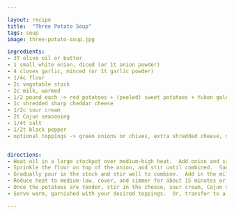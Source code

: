 ```yaml
---

layout: recipe
title:  "Three Potato Soup"
tags: soup
image: three-potato-soup.jpg

ingredients:
- 3T olive oil or butter
- 1 small white onion, diced (or 1t onion powder)
- 4 cloves garlic, minced (or 1t garlic powder)
- 1/4c flour
- 2c vegetable stock
- 2c milk, warmed
- 1/2 pound each -> red potatoes + (peeled) sweet potatoes + Yukon gold potatoes, diced
- 1c shredded sharp cheddar cheese
- 1/2c sour cream
- 2t Cajun seasoning
- 1/4t salt
- 1/2t black pepper
- optional toppings -> green onions or chives, extra shredded cheese, sour cream, bacon bits or ground beef


directions:
- Heat oil in a large stockpot over medium-high heat.  Add onion and sauté for 5 minutes, stirring occasionally, until soft.  Stir in the garlic and sauté for an additional 1-2 minutes, stirring occasionally, until fragrant.  
- Sprinkle the flour on top of the onion, and stir until combined.  Sauté for an additional minute to cook the flour, stirring occasionally.  
- Gradually pour in the stock and stir well to combine.  Add in the milk and potatoes and stir.  Continue cooking until the mixture reaches a simmer, but is not boiling.
- Reduce heat to medium-low, cover, and simmer for about 15 minutes or until the potatoes are soft, stirring every few minutes so that the bottom of the pot does not burn.  (The smaller you dice your potatoes, the faster they will cook.)
- Once the potatoes are tender, stir in the cheese, sour cream, Cajun seasoning, salt, and pepper until combined.  Taste and season with additional salt or pepper if needed.
- Serve warm, garnished with your desired toppings.  Or, transfer to a sealed container and refrigerate for up to 3 days.

---
```

